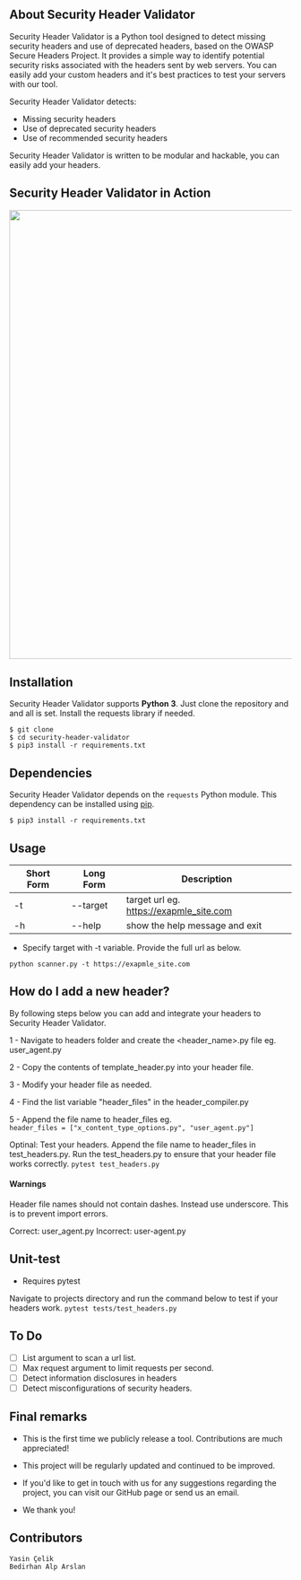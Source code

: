 

## About Security Header Validator

Security Header Validator is a Python tool designed to detect missing security headers and use of deprecated headers, based on the OWASP Secure Headers Project. 
It provides a simple way to identify potential security risks associated with the headers sent by web servers.
You can easily add your custom headers and it's best practices to test your servers with our tool.

Security Header Validator detects:
 - Missing security headers
 - Use of deprecated security headers
 - Use of recommended security headers

Security Header Validator is written to be modular and hackable, you can easily add your headers.

## Security Header Validator in Action

<img src="https://github-production-user-asset-6210df.s3.amazonaws.com/89816332/304434905-3738fa09-045a-4f68-bc52-ad5c9301d92d.gif?X-Amz-Algorithm=AWS4-HMAC-SHA256&X-Amz-Credential=AKIAVCODYLSA53PQK4ZA%2F20240213%2Fus-east-1%2Fs3%2Faws4_request&X-Amz-Date=20240213T140321Z&X-Amz-Expires=300&X-Amz-Signature=b7989db5491c453d1dd359ac2c293b968ad51461b1a8f6579c016d449a2700b3&X-Amz-SignedHeaders=host&actor_id=159152213&key_id=0&repo_id=753684265" width=800px>

## Installation

Security Header Validator supports **Python 3**. Just clone the repository and and all is set. Install the requests library if needed.

```
$ git clone 
$ cd security-header-validator
$ pip3 install -r requirements.txt
```

## Dependencies

Security Header Validator depends on the `requests` Python module. 
This dependency can be installed using [pip](https://pypi.python.org/pypi/pip).
```
$ pip3 install -r requirements.txt
```

## Usage

Short Form    | Long Form | Description
------------- |-----------|-------------
-t            | --target  | target url eg. https://exapmle_site.com
-h            | --help    | show the help message and exit


* Specify target with -t variable. Provide the full url as below.

`python scanner.py -t https://exapmle_site.com`

## How do I add a new header?

By following steps below you can add and integrate your headers to Security Header Validator.

1 - Navigate to headers folder and create the <header_name>.py file eg. user_agent.py

2 - Copy the contents of template_header.py into your header file.

3 - Modify your header file as needed.

4 - Find the list variable "header_files" in the header_compiler.py

5 - Append the file name to header_files eg.   
    ```
    header_files = ["x_content_type_options.py", "user_agent.py"]
    ```

Optinal: Test your headers. Append the file name to header_files in test_headers.py. 
Run the test_headers.py to ensure that your header file works correctly. 
    ```
    pytest test_headers.py
    ```

#### Warnings
Header file names should not contain dashes. Instead use underscore. This is to prevent import errors.

Correct: user_agent.py
Incorrect: user-agent.py


## Unit-test

* Requires pytest

Navigate to projects directory and run the command below to test if your
headers work.
`pytest tests/test_headers.py`

## To Do

- [ ] List argument to scan a url list.
- [ ] Max request argument to limit requests per second.
- [ ] Detect information disclosures in headers
- [ ] Detect misconfigurations of security headers.

## Final remarks
- This is the first time we publicly release a tool. Contributions are much appreciated!

- This project will be regularly updated and continued to be improved.

- If you'd like to get in touch with us for any suggestions regarding the project, you can visit our GitHub page or send us an email.

- We thank you!

## Contributors
```
Yasin Çelik
Bedirhan Alp Arslan
```
